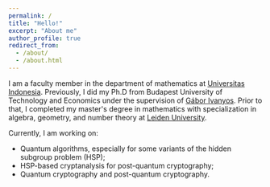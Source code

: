 ```yaml
---
permalink: /
title: "Hello!"
excerpt: "About me"
author_profile: true
redirect_from:
  - /about/
  - /about.html
---
```

I am a faculty member in the department of mathematics at [Universitas Indonesia](https://www.ui.ac.id). Previously, I did my Ph.D from Budapest University of Technology and Economics under the supervision of [Gábor Ivanyos](http://old.sztaki.hu/~ivanyos/). Prior to that, I completed my master's degree in mathematics with specialization in algebra, geometry, and number theory at [Leiden University](https://www.universiteitleiden.nl/en/education/study-programmes/master/mathematics/algebra-geometry-and-number-theory).

Currently, I am working on:
* Quantum algorithms, especially for some variants of the hidden subgroup problem (HSP);
* HSP-based cryptanalysis for post-quantum cryptography;
* Quantum cryptography and post-quantum cryptography.
